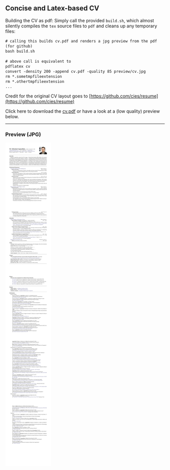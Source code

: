 ## Concise and Latex-based CV

Building the CV as pdf: Simply call the provided `build.sh`, which almost silently compiles the `tex` source files to `pdf` and cleans up any temporary files:

```
# calling this builds cv.pdf and renders a jpg preview from the pdf (for github)
bash build.sh

# above call is equivalent to
pdflatex cv
convert -density 200 -append cv.pdf -quality 85 preview/cv.jpg 
rm *.sometmpfileextension
rm *.othertmpfileextension
...
```

Credit for the original CV layout goes to [https://github.com/cies/resume](https://github.com/cies/resume)

Click here to download the [cv.pdf](cv.pdf) or have a look at a (low quality) preview below.

---

### Preview (JPG)

![preview/cv.png](preview/cv.png)

